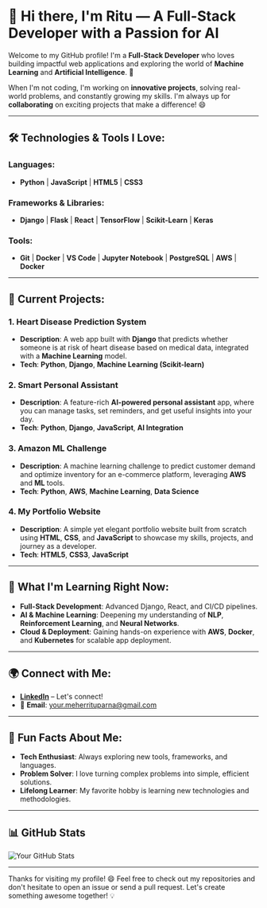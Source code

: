 # 👋 Hi there, I'm Ritu — A Full-Stack Developer with a Passion for AI

Welcome to my GitHub profile! I'm a **Full-Stack Developer** who loves building impactful web applications and exploring the world of **Machine Learning** and **Artificial Intelligence**. 🚀 

When I'm not coding, I'm working on **innovative projects**, solving real-world problems, and constantly growing my skills. I'm always up for **collaborating** on exciting projects that make a difference! 😄

---

## 🛠️ Technologies & Tools I Love:

### Languages:
- **Python** | **JavaScript** | **HTML5** | **CSS3**

### Frameworks & Libraries:
- **Django** | **Flask** | **React** | **TensorFlow** | **Scikit-Learn** | **Keras**

### Tools:
- **Git** | **Docker** | **VS Code** | **Jupyter Notebook** | **PostgreSQL** | **AWS** | **Docker**

---

## 🚀 Current Projects:

### 1. **Heart Disease Prediction System**
- **Description**: A web app built with **Django** that predicts whether someone is at risk of heart disease based on medical data, integrated with a **Machine Learning** model.
- **Tech**: **Python**, **Django**, **Machine Learning (Scikit-learn)**

### 2. **Smart Personal Assistant**
- **Description**: A feature-rich **AI-powered personal assistant** app, where you can manage tasks, set reminders, and get useful insights into your day.
- **Tech**: **Python**, **Django**, **JavaScript**, **AI Integration**

### 3. **Amazon ML Challenge**
- **Description**: A machine learning challenge to predict customer demand and optimize inventory for an e-commerce platform, leveraging **AWS** and **ML** tools.
- **Tech**: **Python**, **AWS**, **Machine Learning**, **Data Science**

### 4. **My Portfolio Website**
- **Description**: A simple yet elegant portfolio website built from scratch using **HTML**, **CSS**, and **JavaScript** to showcase my skills, projects, and journey as a developer.
- **Tech**: **HTML5**, **CSS3**, **JavaScript**

---

## 🌱 What I'm Learning Right Now:
- **Full-Stack Development**: Advanced Django, React, and CI/CD pipelines.
- **AI & Machine Learning**: Deepening my understanding of **NLP**, **Reinforcement Learning**, and **Neural Networks**.
- **Cloud & Deployment**: Gaining hands-on experience with **AWS**, **Docker**, and **Kubernetes** for scalable app deployment.

---

## 🌍 Connect with Me:
- **[LinkedIn](www.linkedin.com/in/rituparna-meher-1226a222b)** – Let's connect!
- 📧 **Email**: your.meherrituparna@gmail.com

---

## 🚀 Fun Facts About Me:
- **Tech Enthusiast**: Always exploring new tools, frameworks, and languages.
- **Problem Solver**: I love turning complex problems into simple, efficient solutions.
- **Lifelong Learner**: My favorite hobby is learning new technologies and methodologies.
---

## 📊 GitHub Stats

![Your GitHub Stats](https://github-readme-stats.vercel.app/api?username=yourusername&show_icons=true&theme=radical)

---

Thanks for visiting my profile! 😄 Feel free to check out my repositories and don't hesitate to open an issue or send a pull request. Let's create something awesome together! 💡
